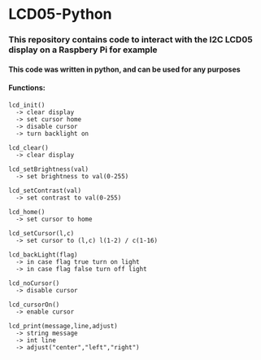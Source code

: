 # LCD05-Python
### This repository contains code to interact with the I2C LCD05 display on a Raspbery Pi for example
#### This code was written in python, and can be used for any purposes

#### Functions:

```
lcd_init()
  -> clear display
  -> set cursor home
  -> disable cursor
  -> turn backlight on
```

```
lcd_clear()
  -> clear display
```

```
lcd_setBrightness(val)
  -> set brightness to val(0-255)
```

```
lcd_setContrast(val)
  -> set contrast to val(0-255)
```

```
lcd_home()
  -> set cursor to home
```

```
lcd_setCursor(l,c)
  -> set cursor to (l,c) l(1-2) / c(1-16)
```

```
lcd_backLight(flag)
  -> in case flag true turn on light
  -> in case flag false turn off light
```

```
lcd_noCursor()
  -> disable cursor
```

```
lcd_cursorOn()
  -> enable cursor
```

```
lcd_print(message,line,adjust)
  -> string message
  -> int line
  -> adjust("center","left","right")
```  
